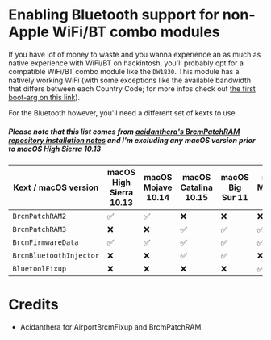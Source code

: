 # Enabling Bluetooth support for non-Apple WiFi/BT combo modules

If you have lot of money to waste and you wanna experience an as much as native experience with WiFi/BT on hackintosh, you'll probably opt for a compatible WiFi/BT combo module like the `DW1830`.
This module has a natively working WiFi (with some exceptions like the available bandwidth that differs between each Country Code; for more infos check out [the first boot-arg on this link](https://github.com/acidanthera/airportbrcmfixup/#specific-boot-args-and-ioreg-properties)).

For the Bluetooth however, you'll need a different set of kexts to use.
##### Please note that this list comes from [acidanthera's BrcmPatchRAM repository installation notes](https://github.com/acidanthera/brcmpatchram/#installation) and I'm excluding any macOS version prior to macOS High Sierra 10.13

| Kext / macOS version    | macOS High Sierra 10.13 | macOS Mojave 10.14 | macOS Catalina 10.15 | macOS Big Sur 11 | macOS Monterey 12 |
|-------------------------|-------------------------|--------------------|----------------------|------------------|-------------------|
| `BrcmPatchRAM2`         | ✅                      | ✅                  | ❌                   | ❌                | ❌                |
| `BrcmPatchRAM3`         | ❌                      | ❌                  | ✅                   | ✅                | ✅                |
| `BrcmFirmwareData`      | ✅                      | ✅                  | ✅                   | ✅                | ✅                |
| `BrcmBluetoothInjector` | ❌                      | ❌                  | ✅                   | ✅                | ❌                |
| `BluetoolFixup`         | ❌                      | ❌                  | ❌                   | ❌                | ✅                |

# Credits

- Acidanthera for AirportBrcmFixup and BrcmPatchRAM
